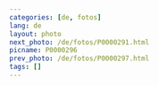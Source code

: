 ```yaml
---
categories: [de, fotos]
lang: de
layout: photo
next_photo: /de/fotos/P0000291.html
picname: P0000296
prev_photo: /de/fotos/P0000297.html
tags: []
---
```

